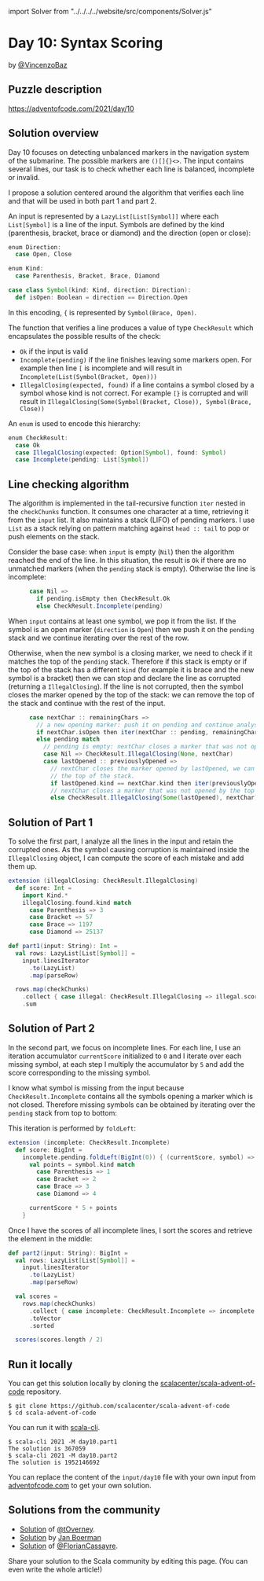 import Solver from "../../../../website/src/components/Solver.js"

# Day 10: Syntax Scoring

by [@VincenzoBaz](https://twitter.com/VincenzoBaz)

## Puzzle description

https://adventofcode.com/2021/day/10

## Solution overview

Day 10 focuses on detecting unbalanced markers in the navigation system of the
submarine. The possible markers are `()[]{}<>`.  The input contains several
lines, our task is to check whether each line is balanced, incomplete or
invalid.

I propose a solution centered around the algorithm that verifies each line and
that will be used in both part 1 and part 2.

An input is represented by a `LazyList[List[Symbol]]` where each `List[Symbol]`
is a line of the input.
Symbols are defined by the kind (parenthesis, bracket, brace or diamond) and
the direction (open or close):

```scala
enum Direction:
  case Open, Close

enum Kind:
  case Parenthesis, Bracket, Brace, Diamond

case class Symbol(kind: Kind, direction: Direction):
  def isOpen: Boolean = direction == Direction.Open
```

In this encoding, `{` is represented by `Symbol(Brace, Open)`.

The function that verifies a line produces a value of type `CheckResult` which
encapsulates the possible results of the check:

- `Ok` if the input is valid
- `Incomplete(pending)` if the line finishes leaving some markers open. For
example then line `[` is incomplete and will result in `Incomplete(List(Symbol(Bracket, Open)))`
- `IllegalClosing(expected, found)` if a line contains a symbol closed by a
symbol whose kind is not correct. For example `[}` is corrupted and will result in
`IllegalClosing(Some(Symbol(Bracket, Close)), Symbol(Brace, Close))`

An `enum` is used to encode this hierarchy:

```scala
enum CheckResult:
  case Ok
  case IllegalClosing(expected: Option[Symbol], found: Symbol)
  case Incomplete(pending: List[Symbol])
```

## Line checking algorithm

The algorithm is implemented in the tail-recursive function `iter` nested in the
`checkChunks` function.  It consumes one character at a time, retrieving it from
the `input` list.  It also maintains a stack (LIFO) of pending markers. I use
`List` as a stack relying on pattern matching against `head :: tail` to pop or
push elements on the stack.

Consider the base case: when `input` is empty (`Nil`) then the algorithm reached the end
of the line. In this situation, the result is `Ok` if there are no unmatched markers (when the `pending` stack is empty). Otherwise the line is incomplete:

```scala
      case Nil =>
        if pending.isEmpty then CheckResult.Ok
        else CheckResult.Incomplete(pending)
```

When `input` contains at least one symbol, we pop it from the list.
If the symbol is an open marker (`direction` is `Open`) then we push it
on the `pending` stack and we continue iterating over the rest of the row.

Otherwise, when the new symbol is a closing marker, we need to check if it
matches the top of the `pending` stack. Therefore if this stack is empty or if
the top of the stack has a different `kind` (for example it is brace and the new
symbol is a bracket) then we can stop and declare the line as corrupted
(returning a `IllegalClosing`).  If the line is not corrupted, then the symbol
closes the marker opened by the top of the stack: we can remove the top of the
stack and continue with the rest of the input.

```scala
      case nextChar :: remainingChars =>
        // a new opening marker: push it on pending and continue analysing the row
        if nextChar.isOpen then iter(nextChar :: pending, remainingChars)
        else pending match
          // pending is empty: nextChar closes a marker that was not opened
          case Nil => CheckResult.IllegalClosing(None, nextChar)
          case lastOpened :: previouslyOpened =>
            // nextChar closes the marker opened by lastOpened, we can continue after popping
            // the top of the stack.
            if lastOpened.kind == nextChar.kind then iter(previouslyOpened, remainingChars)
            // nextChar closes a marker that was not opened by the top of the stack: error
            else CheckResult.IllegalClosing(Some(lastOpened), nextChar)
```

## Solution of Part 1

To solve the first part, I analyze all the lines in the input and retain the
corrupted ones.  As the symbol causing corruption is maintained inside the
`IllegalClosing` object, I can compute the score of each mistake and add them
up.

```scala
extension (illegalClosing: CheckResult.IllegalClosing)
  def score: Int =
    import Kind.*
    illegalClosing.found.kind match
      case Parenthesis => 3
      case Bracket => 57
      case Brace => 1197
      case Diamond => 25137

def part1(input: String): Int =
  val rows: LazyList[List[Symbol]] =
    input.linesIterator
      .to(LazyList)
      .map(parseRow)

  rows.map(checkChunks)
    .collect { case illegal: CheckResult.IllegalClosing => illegal.score }
    .sum
```
<Solver puzzle="day10-part1" year="2021"/>

## Solution of Part 2

In the second part, we focus on incomplete lines.  For each line, I use an
iteration accumulator `currentScore` initialized to `0` and I iterate over each
missing symbol, at each step I multiply the accumulator by `5` and add the score
corresponding to the missing symbol.

I know what symbol is missing from the input because `CheckResult.Incomplete`
contains all the symbols opening a marker which is not closed. Therefore missing
symbols can be obtained by iterating over the `pending` stack from top to
bottom:

This iteration is performed by `foldLeft`:

```scala
extension (incomplete: CheckResult.Incomplete)
  def score: BigInt =
    incomplete.pending.foldLeft(BigInt(0)) { (currentScore, symbol) =>
      val points = symbol.kind match
        case Parenthesis => 1
        case Bracket => 2
        case Brace => 3
        case Diamond => 4

      currentScore * 5 + points
    }
```

Once I have the scores of all incomplete lines, I sort the scores and retrieve
the element in the middle:

```scala
def part2(input: String): BigInt =
  val rows: LazyList[List[Symbol]] =
    input.linesIterator
      .to(LazyList)
      .map(parseRow)

  val scores =
    rows.map(checkChunks)
      .collect { case incomplete: CheckResult.Incomplete => incomplete.score }
      .toVector
      .sorted

  scores(scores.length / 2)
```

<Solver puzzle="day10-part2" year="2021"/>

## Run it locally

You can get this solution locally by cloning the [scalacenter/scala-advent-of-code](https://github.com/scalacenter/scala-advent-of-code) repository.
```
$ git clone https://github.com/scalacenter/scala-advent-of-code
$ cd scala-advent-of-code
```

You can run it with [scala-cli](https://scala-cli.virtuslab.org/).

```
$ scala-cli 2021 -M day10.part1
The solution is 367059
$ scala-cli 2021 -M day10.part2
The solution is 1952146692
```

You can replace the content of the `input/day10` file with your own input from
[adventofcode.com](https://adventofcode.com/2021/day/10) to get your own
solution.

## Solutions from the community

- [Solution](https://github.com/tOverney/AdventOfCode2021/blob/main/src/main/scala/ch/overney/aoc/day10/) of [@tOverney](https://github.com/tOverney).
- [Solution](https://github.com/Jannyboy11/AdventOfCode2021/blob/main/src/main/scala/day10/Day10.scala) by [Jan Boerman](https://twitter.com/JanBoerman95)
- [Solution](https://github.com/FlorianCassayre/AdventOfCode-2021/blob/master/src/main/scala/adventofcode/solutions/Day10.scala) of [@FlorianCassayre](https://github.com/FlorianCassayre).

Share your solution to the Scala community by editing this page. (You can even write the whole article!)
